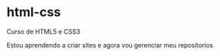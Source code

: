 # html-css
 Curso de HTML5 e CSS3

 Estou aprendendo a criar sites e agora vou gerenciar meu repositorios
